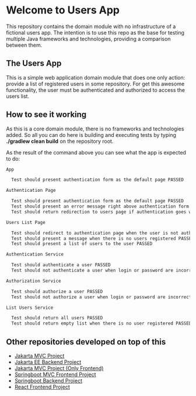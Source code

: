 # Welcome to Users App

This repository contains the domain module with no infrastructure of a fictional users app. The intention is to use this repo as the base for testing multiple Java frameworks and technologies, providing a comparison between them.

## The Users App

This is a simple web application domain module that does one only action: provide a list of registered users in some repository. For get this awesome functionality, the user must be authenticated and authorized to access the users list.

## How to see it working

As this is a core domain module, there is no frameworks and technologies added. So all you can do here is building and executing tests by typing **./gradlew clean build** on the repository root.

As the result of the command above you can see what the app is expected to do:

```bash
App

  Test should present authentication form as the default page PASSED

Authentication Page

  Test should present authentication form as the default page PASSED
  Test should present an error message right above authentication form when the user login or password are incorrect PASSED
  Test should return redirection to users page if authentication goes well PASSED

Users List Page

  Test should redirect to authentication page when the user is not authenticated/authorized PASSED
  Test should present a message when there is no users registered PASSED
  Test should present a list of users to the user PASSED

Authentication Service

  Test should authenticate a user PASSED
  Test should not authenticate a user when login or password are incorrect PASSED

Authorization Service

  Test should authorize a user PASSED
  Test should not authorize a user when login or password are incorrect PASSED

List Users Service

  Test should return all users PASSED
  Test should return empty list when there is no user registered PASSED
```

## Other repositories developed on top of this

- [Jakarta MVC Project](https://github.com/drigomedeiros/users-mvc)
- [Jakarta EE Backend Project]($)
- [Jakarta MVC Project (Only Frontend)]($)
- [Springboot MVC Frontend Project]($)
- [Springboot Backend Project]($)
- [React Frontend Project]($)